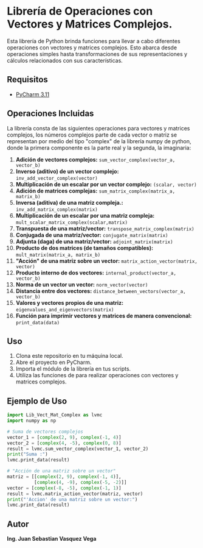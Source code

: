 # Librería de Operaciones con Vectores y Matrices Complejos.

Esta librería de Python brinda funciones para llevar a cabo diferentes operaciones con vectores y matrices complejos. Esto abarca desde operaciones simples hasta transformaciones de sus representaciones y cálculos relacionados con sus características.

## Requisitos

- [PyCharm 3.11](https://www.jetbrains.com/pycharm/)

## Operaciones Incluidas

La librería consta de las siguientes operaciones para vectores y matrices complejos, los números complejos parte de cada vector o matriz se representan por medio del tipo "complex" de la librería numpy de python, donde la primera componente es la parte real y la segunda, la imaginaria:

1. **Adición de vectores complejos:** `sum_vector_complex(vector_a, vector_b)`
2. **Inverso (aditivo) de un vector complejo:** `inv_add_vector_complex(vector)`
3. **Multiplicación de un escalar por un vector complejo:** `(scalar, vector)`
4. **Adición de matrices complejas:** `sum_matrix_complex(matrix_a, matrix_b)`
5. **Inversa (aditiva) de una matriz compleja.:** `inv_add_matrix_complex(matrix)`
6. **Multiplicación de un escalar por una matriz compleja:** `mult_scalar_matrix_complex(scalar,matrix)`
7. **Transpuesta de una matriz/vector:** `transpose_matrix_complex(matrix)`
8. **Conjugada de una matriz/vector:** `conjugate_matrix(matrix)`
9. **Adjunta (daga) de una matriz/vector:** `adjoint_matrix(matrix)`
10. **Producto de dos matrices (de tamaños compatibles):** `mult_matrix(matrix_a, matrix_b)`
11. **"Acción" de una matriz sobre un vector:** `matrix_action_vector(matrix, vector)`
12. **Producto interno de dos vectores:** `internal_product(vector_a, vector_b)`
13. **Norma de un vector un vector:** `norm_vector(vector)`
14. **Distancia entre dos vectores:** `distance_between_vectors(vector_a, vector_b)`
15. **Valores y vectores propios de una matriz:** `eigenvalues_and_eigenvectors(matrix)`
16. **Función para imprimir vectores y matrices de manera convencional:** `print_data(data)`

## Uso

1. Clona este repositorio en tu máquina local.
2. Abre el proyecto en PyCharm.
3. Importa el módulo de la librería en tus scripts.
4. Utiliza las funciones de para realizar operaciones con vectores y matrices complejos.

## Ejemplo de Uso

```python
import Lib_Vect_Mat_Complex as lvmc
import numpy as np

# Suma de vectores complejos
vector_1 = [complex(2, 9), complex(-1, 4)]
vector_2 = [complex(4, -5), complex(0, 8)]
result = lvmc.sum_vector_complex(vector_1, vector_2)
print("Suma :")
lvmc.print_data(result)

# "Acción de una matriz sobre un vector"
matriz = [[complex(2, 9), complex(-1, 4)],
          [complex(4, -9), complex(-5, -2)]]
vector = [complex(-8, -5), complex(-1, 1)]
result = lvmc.matrix_action_vector(matriz, vector)
print("'Accion' de una matriz sobre un vector:")
lvmc.print_data(result)
```
## Autor
**Ing. Juan Sebastian Vasquez Vega**